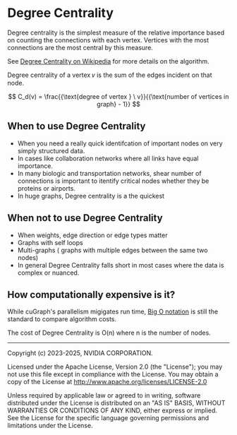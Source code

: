 # Degree Centrality
Degree centrality is the simplest measure of the relative importance based on counting the connections with each vertex. Vertices with the most connections are the most central by this measure.

See [Degree Centrality on Wikipedia](https://en.wikipedia.org/wiki/Degree_centrality) for more details on the algorithm.

Degree centrality of a vertex 𝑣 is the sum of the edges incident on that node.


$$
C_d(v) = \frac{{\text{degree of vertex } \ v}}{{\text{number of vertices in graph} - 1}}
$$

## When to use Degree Centrality
* When you need a really quick identifcation of important nodes on very simply structured data.
* In cases like collaboration networks where all links have equal importance.
* In many biologic and transportation networks, shear number of connections is important to itentify critical nodes whether they be proteins or airports.
* In huge graphs, Degree centrality is a the quickest

## When not to use Degree Centrality
* When weights, edge direction or edge types matter
* Graphs with self loops
* Multi-graphs ( graphs with multiple edges between the same two nodes)
* In general Degree Centrality falls short in most cases where the data is complex or nuanced.

## How computationally expensive is it?
While cuGraph's parallelism migigates run time, [Big O notation](https://en.wikipedia.org/wiki/Big_O_notation) is still the standard to compare algorithm costs.

The cost of Degree Centrality is O(n) where n is the number of nodes.
___
Copyright (c) 2023-2025, NVIDIA CORPORATION.

Licensed under the Apache License, Version 2.0 (the "License");  you may not use this file except in compliance with the License. You may obtain a copy of the License at http://www.apache.org/licenses/LICENSE-2.0

Unless required by applicable law or agreed to in writing, software distributed under the License is distributed on an "AS IS" BASIS, WITHOUT WARRANTIES OR CONDITIONS OF ANY KIND, either express or implied. See the License for the specific language governing permissions and limitations under the License.
